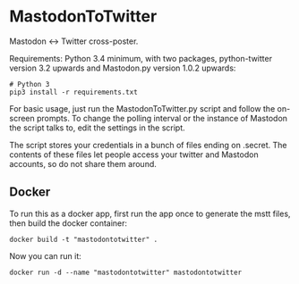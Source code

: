 # MastodonToTwitter
Mastodon <-> Twitter cross-poster.

Requirements: Python 3.4 minimum, with two packages, python-twitter
version 3.2 upwards and Mastodon.py version 1.0.2 upwards:

    # Python 3
    pip3 install -r requirements.txt

For basic usage, just run the MastodonToTwitter.py script and
follow the on-screen prompts. To change the polling interval 
or the instance of Mastodon the script talks to, edit the 
settings in the script.

The script stores your credentials in a bunch of files ending
on .secret. The contents of these files let people access your
twitter and Mastodon accounts, so do not share them around.

## Docker

To run this as a docker app, first run the app once to generate the mstt files, then build the docker container:
```
docker build -t "mastodontotwitter" .
```
Now you can run it:
```
docker run -d --name "mastodontotwitter" mastodontotwitter
```

